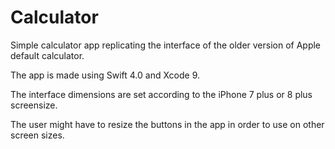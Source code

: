 # Calculator

Simple calculator app replicating the interface of the older version of Apple default calculator.

The app is made using Swift 4.0 and Xcode 9.

The interface dimensions are set according to the iPhone 7 plus or 8 plus screensize.

The user might have to resize the buttons in the app in order to use on other screen sizes. 


